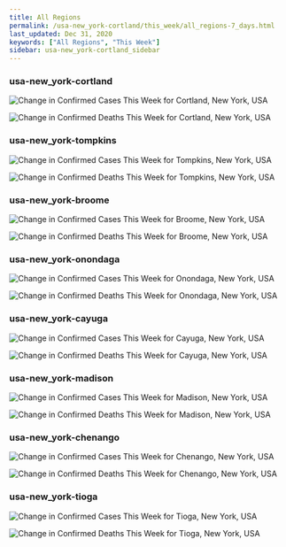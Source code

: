 ```yaml
---
title: All Regions
permalink: /usa-new_york-cortland/this_week/all_regions-7_days.html
last_updated: Dec 31, 2020
keywords: ["All Regions", "This Week"]
sidebar: usa-new_york-cortland_sidebar
---
```


<h3>usa-new_york-cortland</h3>

![Change in Confirmed Cases This Week for Cortland, New York, USA](/covid_tracker/images/graphs/usa-new_york-cortland-delta_confirmed-7_days_graph.png)

![Change in Confirmed Deaths This Week for Cortland, New York, USA](/covid_tracker/images/graphs/usa-new_york-cortland-delta_deaths-7_days_graph.png)

<h3>usa-new_york-tompkins</h3>

![Change in Confirmed Cases This Week for Tompkins, New York, USA](/covid_tracker/images/graphs/usa-new_york-tompkins-delta_confirmed-7_days_graph.png)

![Change in Confirmed Deaths This Week for Tompkins, New York, USA](/covid_tracker/images/graphs/usa-new_york-tompkins-delta_deaths-7_days_graph.png)

<h3>usa-new_york-broome</h3>

![Change in Confirmed Cases This Week for Broome, New York, USA](/covid_tracker/images/graphs/usa-new_york-broome-delta_confirmed-7_days_graph.png)

![Change in Confirmed Deaths This Week for Broome, New York, USA](/covid_tracker/images/graphs/usa-new_york-broome-delta_deaths-7_days_graph.png)

<h3>usa-new_york-onondaga</h3>

![Change in Confirmed Cases This Week for Onondaga, New York, USA](/covid_tracker/images/graphs/usa-new_york-onondaga-delta_confirmed-7_days_graph.png)

![Change in Confirmed Deaths This Week for Onondaga, New York, USA](/covid_tracker/images/graphs/usa-new_york-onondaga-delta_deaths-7_days_graph.png)

<h3>usa-new_york-cayuga</h3>

![Change in Confirmed Cases This Week for Cayuga, New York, USA](/covid_tracker/images/graphs/usa-new_york-cayuga-delta_confirmed-7_days_graph.png)

![Change in Confirmed Deaths This Week for Cayuga, New York, USA](/covid_tracker/images/graphs/usa-new_york-cayuga-delta_deaths-7_days_graph.png)

<h3>usa-new_york-madison</h3>

![Change in Confirmed Cases This Week for Madison, New York, USA](/covid_tracker/images/graphs/usa-new_york-madison-delta_confirmed-7_days_graph.png)

![Change in Confirmed Deaths This Week for Madison, New York, USA](/covid_tracker/images/graphs/usa-new_york-madison-delta_deaths-7_days_graph.png)

<h3>usa-new_york-chenango</h3>

![Change in Confirmed Cases This Week for Chenango, New York, USA](/covid_tracker/images/graphs/usa-new_york-chenango-delta_confirmed-7_days_graph.png)

![Change in Confirmed Deaths This Week for Chenango, New York, USA](/covid_tracker/images/graphs/usa-new_york-chenango-delta_deaths-7_days_graph.png)

<h3>usa-new_york-tioga</h3>

![Change in Confirmed Cases This Week for Tioga, New York, USA](/covid_tracker/images/graphs/usa-new_york-tioga-delta_confirmed-7_days_graph.png)

![Change in Confirmed Deaths This Week for Tioga, New York, USA](/covid_tracker/images/graphs/usa-new_york-tioga-delta_deaths-7_days_graph.png)

